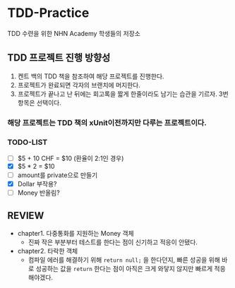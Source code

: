 # TDD-Practice
TDD 수련을 위한 NHN Academy 학생들의 저장소

## TDD 프로젝트 진행 방향성
1. 켄트 백의 TDD 책을 참조하여 해당 프로젝트를 진행한다.
2. 프로젝트가 완료되면 각자의 브랜치에 머지한다.
3. 프로젝트가 끝나고 난 뒤에는 회고록을 짧게 한줄이라도 남기는 습관을 기르자. 3번 항목은 선택이다.

### 해당 프로젝트는 TDD 책의 xUnit이전까지만 다루는 프로젝트이다.

### TODO-LIST
* [ ] $5 + 10 CHF = $10 (환율이 2:1인 경우)
* [X] $5 * 2 = $10
* [ ] amount를 private으로 만들기
* [X] Dollar 부작용?
* [ ] Money 반올림?

## REVIEW
* chapter1. 다중통화를 지원하는 Money 객체
  * 진짜 작은 부분부터 테스트를 한다는 점이 신기하고 적응이 안됐다.
* chapter2. 타락한 객체
  * 컴파일 에러를 해결하기 위해 `return null;` 을 한다던지, 빠른 성공을 위해 바로 성공하는 값을 `return` 한다는 점이 아직은 크게 와닿지 않지만 빠르게 적응해야겠다.